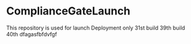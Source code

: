 # ComplianceGateLaunch
This repository is used for launch Deployment only
31st build
39th build
40th
dfagasfbfdvfgf
